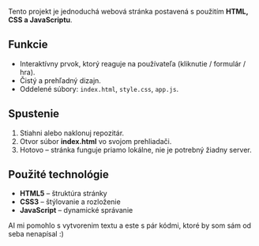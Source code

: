 Tento projekt je jednoduchá webová stránka postavená s použitím **HTML, CSS a JavaScriptu**.

## Funkcie
- Interaktívny prvok, ktorý reaguje na používateľa (kliknutie / formulár / hra).
- Čistý a prehľadný dizajn.
- Oddelené súbory: `index.html`, `style.css`, `app.js`.

## Spustenie
1. Stiahni alebo naklonuj repozitár.
2. Otvor súbor **index.html** vo svojom prehliadači.
3. Hotovo – stránka funguje priamo lokálne, nie je potrebný žiadny server.

## Použité technológie
- **HTML5** – štruktúra stránky  
- **CSS3** – štýlovanie a rozloženie  
- **JavaScript** – dynamické správanie

AI mi pomohlo s vytvorenim textu a este s pár kódmi, ktoré by som sám od seba nenapísal :)
